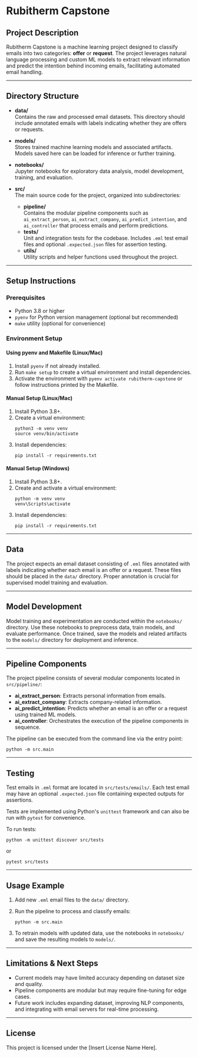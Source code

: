 # Rubitherm Capstone

## Project Description
Rubitherm Capstone is a machine learning project designed to classify emails into two categories: **offer** or **request**. The project leverages natural language processing and custom ML models to extract relevant information and predict the intention behind incoming emails, facilitating automated email handling.

---

## Directory Structure

- **data/**  
  Contains the raw and processed email datasets. This directory should include annotated emails with labels indicating whether they are offers or requests.

- **models/**  
  Stores trained machine learning models and associated artifacts. Models saved here can be loaded for inference or further training.

- **notebooks/**  
  Jupyter notebooks for exploratory data analysis, model development, training, and evaluation.

- **src/**  
  The main source code for the project, organized into subdirectories:
  - **pipeline/**  
    Contains the modular pipeline components such as `ai_extract_person`, `ai_extract_company`, `ai_predict_intention`, and `ai_controller` that process emails and perform predictions.
  - **tests/**  
    Unit and integration tests for the codebase. Includes `.eml` test email files and optional `.expected.json` files for assertion testing.
  - **utils/**  
    Utility scripts and helper functions used throughout the project.

---

## Setup Instructions

### Prerequisites
- Python 3.8 or higher
- `pyenv` for Python version management (optional but recommended)
- `make` utility (optional for convenience)

### Environment Setup

#### Using pyenv and Makefile (Linux/Mac)
1. Install `pyenv` if not already installed.
2. Run `make setup` to create a virtual environment and install dependencies.
3. Activate the environment with `pyenv activate rubitherm-capstone` or follow instructions printed by the Makefile.

#### Manual Setup (Linux/Mac)
1. Install Python 3.8+.
2. Create a virtual environment:
   ```
   python3 -m venv venv
   source venv/bin/activate
   ```
3. Install dependencies:
   ```
   pip install -r requirements.txt
   ```

#### Manual Setup (Windows)
1. Install Python 3.8+.
2. Create and activate a virtual environment:
   ```
   python -m venv venv
   venv\Scripts\activate
   ```
3. Install dependencies:
   ```
   pip install -r requirements.txt
   ```

---

## Data

The project expects an email dataset consisting of `.eml` files annotated with labels indicating whether each email is an offer or a request. These files should be placed in the `data/` directory. Proper annotation is crucial for supervised model training and evaluation.

---

## Model Development

Model training and experimentation are conducted within the `notebooks/` directory. Use these notebooks to preprocess data, train models, and evaluate performance. Once trained, save the models and related artifacts to the `models/` directory for deployment and inference.

---

## Pipeline Components

The project pipeline consists of several modular components located in `src/pipeline/`:

- **ai_extract_person**: Extracts personal information from emails.
- **ai_extract_company**: Extracts company-related information.
- **ai_predict_intention**: Predicts whether an email is an offer or a request using trained ML models.
- **ai_controller**: Orchestrates the execution of the pipeline components in sequence.

The pipeline can be executed from the command line via the entry point:

```
python -m src.main
```

---

## Testing

Test emails in `.eml` format are located in `src/tests/emails/`. Each test email may have an optional `.expected.json` file containing expected outputs for assertions.

Tests are implemented using Python's `unittest` framework and can also be run with `pytest` for convenience.

To run tests:

```
python -m unittest discover src/tests
```

or

```
pytest src/tests
```

---

## Usage Example

1. Add new `.eml` email files to the `data/` directory.
2. Run the pipeline to process and classify emails:

   ```
   python -m src.main
   ```

3. To retrain models with updated data, use the notebooks in `notebooks/` and save the resulting models to `models/`.

---

## Limitations & Next Steps

- Current models may have limited accuracy depending on dataset size and quality.
- Pipeline components are modular but may require fine-tuning for edge cases.
- Future work includes expanding dataset, improving NLP components, and integrating with email servers for real-time processing.

---

## License

This project is licensed under the [Insert License Name Here].
